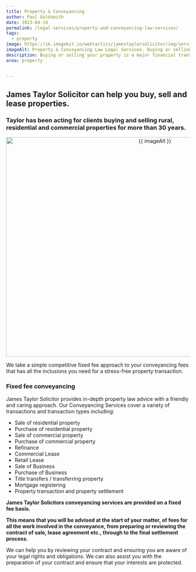 ```yaml
---
title: Property & Conveyancing
author: Paul Goldsmith
date: 2023-04-19
permalink: /legal-services/property-and-conveyancing-law-services/
tags:
  - property
image: https://ik.imagekit.io/webtactics/jamestaylorsolicitor/img/services/property-law-600x400.jpg
imageAlt: Property & Conveyancing Law Legal Services. Buying or selling your property is a major financial transaction and it is important to use a qualified solicitor to assist you with the process.
description: Buying or selling your property is a major financial transaction and it is important to use a qualified solicitor to assist you with the process.
area: property


---
```




## James Taylor Solicitor can help you buy, sell and lease properties. ##

### Taylor has been acting for clients buying and selling rural, residential and commercial properties for more than 30 years. ###

<div class="postdetailimage" align="center">
<img src="{{ image }}/tr:w-800,h-533" alt="{{ imageAlt }}" title="{{ imageAlt }}" width="800px" height="600px" class="postimg">
</div>

We take a simple competitive fixed fee approach to your conveyancing fees that has all the inclusions you need for a stress-free property transaction. 

### Fixed fee conveyancing ###

James Taylor Solicitor provides in-depth property law advice with a friendly and caring approach. Our Conveyancing Services cover a variety of transactions and transaction types including:

- Sale of residential property
- Purchase of residential property
- Sale of commercial property
- Purchase of commercial property
- Refinance 
- Commercial Lease
- Retail Lease 
- Sale of Business 
- Purchase of Business
- Title transfers / transferring property
- Mortgage registering
- Property transaction and property settlement

**James Taylor Solicitors conveyancing services are provided on a fixed fee basis.**

**This means that you will be advised at the start of your matter, of fees for all the work involved in the conveyance, from preparing or reviewing the contract of sale, lease agreement etc., through to the final settlement process.**

We can help you by reviewing your contract and ensuring you are aware of your legal rights and obligations. We can also assist you with the preparation of your contract and ensure that your interests are protected.

